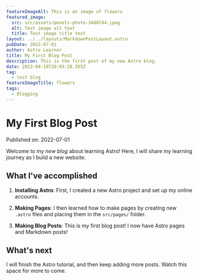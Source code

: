 ```yaml
---
featureImageAlt: This is an image of flowers
featured_image:
  src: src/assets/pexels-photo-3408744.jpeg
  alt: Test image alt text
  title: Test image title text
layout: ../../layouts/MarkdownPostLayout.astro
pubDate: 2022-07-01
author: Astro Learner
title: My First Blog Post
description: This is the first post of my new Astro blog.
date: 2023-04-18T20:03:28.355Z
tag:
  - test blog
featureImageTitle: flowers
tags:
  - Blogging
---
```

# My First Blog Post

Published on: 2022-07-01

Welcome to my _new blog_ about learning Astro! Here, I will share my learning journey as I build a new website.

## What I've accomplished

1. **Installing Astro**: First, I created a new Astro project and set up my online accounts.

2. **Making Pages**: I then learned how to make pages by creating new `.astro` files and placing them in the `src/pages/` folder.

3. **Making Blog Posts**: This is my first blog post! I now have Astro pages and Markdown posts!

## What's next

I will finish the Astro tutorial, and then keep adding more posts. Watch this space for more to come.